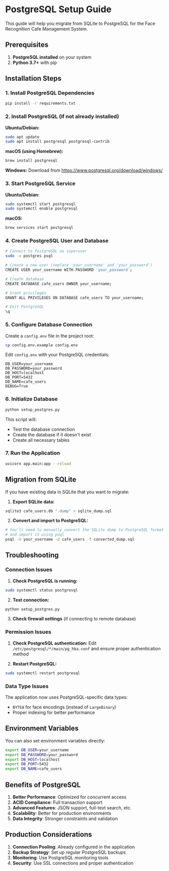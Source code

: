 # PostgreSQL Setup Guide

This guide will help you migrate from SQLite to PostgreSQL for the Face Recognition Cafe Management System.

## Prerequisites

1. **PostgreSQL installed** on your system
2. **Python 3.7+** with pip

## Installation Steps

### 1. Install PostgreSQL Dependencies

```bash
pip install -r requirements.txt
```

### 2. Install PostgreSQL (if not already installed)

**Ubuntu/Debian:**
```bash
sudo apt update
sudo apt install postgresql postgresql-contrib
```

**macOS (using Homebrew):**
```bash
brew install postgresql
```

**Windows:**
Download from https://www.postgresql.org/download/windows/

### 3. Start PostgreSQL Service

**Ubuntu/Debian:**
```bash
sudo systemctl start postgresql
sudo systemctl enable postgresql
```

**macOS:**
```bash
brew services start postgresql
```

### 4. Create PostgreSQL User and Database

```bash
# Connect to PostgreSQL as superuser
sudo -u postgres psql

# Create a new user (replace 'your_username' and 'your_password')
CREATE USER your_username WITH PASSWORD 'your_password';

# Create database
CREATE DATABASE cafe_users OWNER your_username;

# Grant privileges
GRANT ALL PRIVILEGES ON DATABASE cafe_users TO your_username;

# Exit PostgreSQL
\q
```

### 5. Configure Database Connection

Create a `config.env` file in the project root:

```bash
cp config.env.example config.env
```

Edit `config.env` with your PostgreSQL credentials:

```env
DB_USER=your_username
DB_PASSWORD=your_password
DB_HOST=localhost
DB_PORT=5432
DB_NAME=cafe_users
DEBUG=True
```

### 6. Initialize Database

```bash
python setup_postgres.py
```

This script will:
- Test the database connection
- Create the database if it doesn't exist
- Create all necessary tables

### 7. Run the Application

```bash
uvicorn app.main:app --reload
```

## Migration from SQLite

If you have existing data in SQLite that you want to migrate:

1. **Export SQLite data:**
```bash
sqlite3 cafe_users.db ".dump" > sqlite_dump.sql
```

2. **Convert and import to PostgreSQL:**
```bash
# You'll need to manually convert the SQLite dump to PostgreSQL format
# and import it using psql
psql -U your_username -d cafe_users -f converted_dump.sql
```

## Troubleshooting

### Connection Issues

1. **Check PostgreSQL is running:**
```bash
sudo systemctl status postgresql
```

2. **Test connection:**
```bash
python setup_postgres.py
```

3. **Check firewall settings** (if connecting to remote database)

### Permission Issues

1. **Check PostgreSQL authentication:**
Edit `/etc/postgresql/*/main/pg_hba.conf` and ensure proper authentication method

2. **Restart PostgreSQL:**
```bash
sudo systemctl restart postgresql
```

### Data Type Issues

The application now uses PostgreSQL-specific data types:
- `BYTEA` for face encodings (instead of `LargeBinary`)
- Proper indexing for better performance

## Environment Variables

You can also set environment variables directly:

```bash
export DB_USER=your_username
export DB_PASSWORD=your_password
export DB_HOST=localhost
export DB_PORT=5432
export DB_NAME=cafe_users
```

## Benefits of PostgreSQL

1. **Better Performance**: Optimized for concurrent access
2. **ACID Compliance**: Full transaction support
3. **Advanced Features**: JSON support, full-text search, etc.
4. **Scalability**: Better for production environments
5. **Data Integrity**: Stronger constraints and validation

## Production Considerations

1. **Connection Pooling**: Already configured in the application
2. **Backup Strategy**: Set up regular PostgreSQL backups
3. **Monitoring**: Use PostgreSQL monitoring tools
4. **Security**: Use SSL connections and proper authentication 